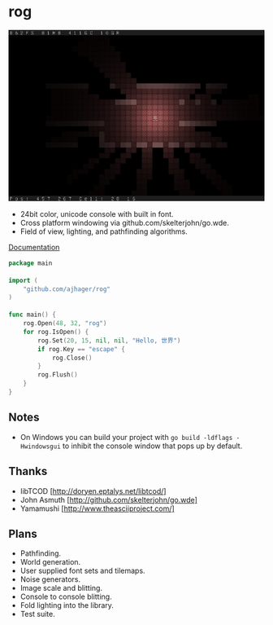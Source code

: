 rog
===
![Rog Screenshot](http://github.com/ajhager/rog/raw/master/data/screenshot.png)

* 24bit color, unicode console with built in font.
* Cross platform windowing via github.com/skelterjohn/go.wde.
* Field of view, lighting, and pathfinding algorithms.

[Documentation](http://hagerbot.com/docs)

```go
package main

import (
    "github.com/ajhager/rog"
)

func main() {
    rog.Open(48, 32, "rog")
    for rog.IsOpen() {
        rog.Set(20, 15, nil, nil, "Hello, 世界")
        if rog.Key == "escape" {
            rog.Close()
        }
        rog.Flush()
    }
}
```

Notes
-----
* On Windows you can build your project with `go build -ldflags -Hwindowsgui` to inhibit the console window that pops up by default.

Thanks
------
* libTCOD [http://doryen.eptalys.net/libtcod/]
* John Asmuth [http://github.com/skelterjohn/go.wde]
* Yamamushi [http://www.theasciiproject.com/]

Plans
-----
* Pathfinding.
* World generation.
* User supplied font sets and tilemaps.
* Noise generators.
* Image scale and blitting.
* Console to console blitting.
* Fold lighting into the library.
* Test suite.
